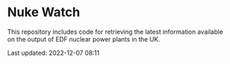 # Nuke Watch

This repository includes code for retrieving the latest information available on the output of EDF nuclear power plants in the UK.

Last updated: 2022-12-07 08:11